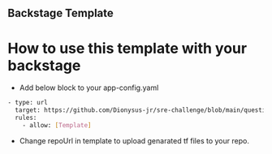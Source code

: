 ## Backstage Template

# How to use this template with your backstage

- Add below block to your app-config.yaml 
``` sh
- type: url
  target: https://github.com/Dionysus-jr/sre-challenge/blob/main/questionb/backstage-azure-terraform-template/template.yaml
  rules:
    - allow: [Template]
 ```

- Change repoUrl in template to upload genarated tf files to your repo.
 
